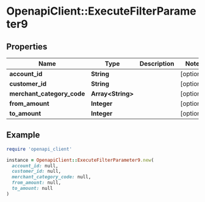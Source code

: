 # OpenapiClient::ExecuteFilterParameter9

## Properties

| Name | Type | Description | Notes |
| ---- | ---- | ----------- | ----- |
| **account_id** | **String** |  | [optional] |
| **customer_id** | **String** |  | [optional] |
| **merchant_category_code** | **Array&lt;String&gt;** |  | [optional] |
| **from_amount** | **Integer** |  | [optional] |
| **to_amount** | **Integer** |  | [optional] |

## Example

```ruby
require 'openapi_client'

instance = OpenapiClient::ExecuteFilterParameter9.new(
  account_id: null,
  customer_id: null,
  merchant_category_code: null,
  from_amount: null,
  to_amount: null
)
```

